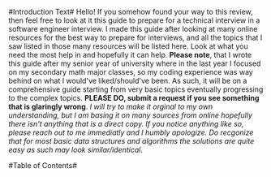 #Introduction Text#
Hello!  If you somehow found your way to this review, then feel free to look at it this guide to prepare for a technical interview in a software engineer interview. I made this guide after looking at many online resources for the best way to prepare for interviews, and all the topics that I saw listed in those many resources will be listed here.  Look at what you need the most help in and hopefully it can help.  **Please note**, that I wrote this guide after my senior year of university where in the last year I focused on my secondary math major classes, so my coding experience was way behind on what I would've liked/should've been.  As such, it will be on a comprehensive guide starting from very basic topics eventually progressing to the complex topics.  **PLEASE DO, submit a request if you see something that is glaringly wrong**.  *I will try to make it orginal to my own understanding, but I am basing it on many sources from online hopefully there isn't anything that is a direct copy. If you notice anything like so, please reach out to me immediatly and I humbly apologize.  Do recgonize that for most basic data structures and algorithms the solutions are quite easy as such may look similar/identical.*  

#Table of Contents#
